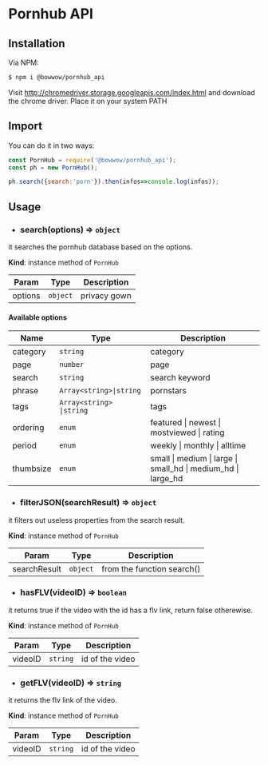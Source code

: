 # Pornhub API

## Installation

Via NPM:
```bash
$ npm i @bowwow/pornhub_api
```
Visit http://chromedriver.storage.googleapis.com/index.html and download the chrome driver. Place it on your system PATH

## Import

You can do it in two ways:

```js
const PornHub = require('@bowwow/pornhub_api');
const ph = new PornHub();

ph.search({search:'porn'}).then(infos=>console.log(infos));
```

## Usage
* ### search(options) ⇒ <code>object</code>
it searches the pornhub database based on the options.

**Kind**: instance method of <code>PornHub</code>

| Param  | Type                | Description  |
| ------ | ------------------- | ------------ |
| options  | <code>object</code> | privacy gown |

#### Available options
| Name     | Type                                   | Description                           |
| ------    | -------------------                   | ------------                          |
| category  |<code>string</code>                     |   category                            |
| page      | <code>number</code>                    |   page                                |
| search    |<code>string </code>                          |   search keyword                      |
| phrase    |  <code>Array\<string\>\|string</code>  | pornstars                             |
| tags      | <code>Array\<string\> \|string</code>  | tags                                  |
| ordering  |<code>enum</code>                       | featured \| newest \| mostviewed \| rating  |
| period    |<code>enum</code>                       |   weekly \| monthly \| alltime            |
| thumbsize |<code>enum</code>                       | small \| medium \| large \| small_hd \| medium_hd \| large_hd  |


* ### filterJSON(searchResult) ⇒ <code>object</code>
it filters out useless properties from the search result.

**Kind**: instance method of <code>PornHub</code>

| Param  | Type                | Description  |
| ------ | ------------------- | ------------ |
| searchResult  | <code>object</code> | from the function search() |

* ### hasFLV(videoID) ⇒ <code>boolean</code>
it returns true if the video with the id has a flv link, return false otherewise.

**Kind**: instance method of <code>PornHub</code>

| Param  | Type                | Description  |
| ------ | ------------------- | ------------ |
| videoID  | <code>string</code> | id of the video |

* ### getFLV(videoID) ⇒ <code>string</code>
it returns the flv link of the video.

**Kind**: instance method of <code>PornHub</code>

| Param  | Type                | Description  |
| ------ | ------------------- | ------------ |
| videoID  | <code>string</code> | id of the video |
